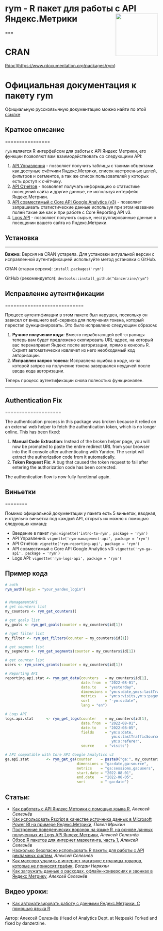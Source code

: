 # rym - R пакет для работы с API Яндекс.Метрики <a href='https://selesnow.github.io/ryandexdirect/'><img src='https://raw.githubusercontent.com/selesnow/rym/master/inst/logo/rym.png' align="right" height="139" /></a>
===

CRAN
====

[Rdoc](http://www.rdocumentation.org/badges/version/rym)](https://www.rdocumentation.org/packages/rym)

Официальная документация к пакету rym
=====================================

Официальную русскоязычную документацию можно найти по этой [ссылке](https://selesnow.github.io/rym/)

## Краткое описание
================

`rym` является R интерфейсом для работы с API Яндекс Метрики, его функции позволяют вам взаимодействовать со следующими API:

1.  [API Управления](https://yandex.ru/dev/metrika/doc/api2/management/intro-docpage) - позволяет получить таблицы с такими объектами как достуные счётчики Яндекс.Метрики, список настроенных целей, фильтров и сегментов, а так же список пользователей у которых есть доступ к счётчику.
2.  [API Отчётов](https://yandex.ru/dev/metrika/doc/api2/api_v1/intro-docpage) - позволяет получать информацию о статистике посещений сайта и другие данные, не используя интерфейс Яндекс.Метрики.
3.  [API совместимый с Core API Google Analytics (v3)](https://yandex.ru/dev/metrika/doc/api2/ga/intro-docpage) - позволяет запрашивать статистические данные используя при этом название полей такие же как и при работе с Core Reporting API v3.
4.  [Logs API](https://yandex.ru/dev/metrika/doc/api2/logs/intro-docpage) - позволяет получить сырые, несгруппированные данные о посещении вашего сайта из Яндекс.Метрики.

## Установка
---------

**Важно:** Версия на CRAN устарела. Для установки актуальной версии с исправленной аутентификацией используйте метод установки с GitHub.

CRAN (старая версия): `install.packages('rym')`

GitHub (рекомендуется): `devtools::install_github("danzerzine/rym")`

## Исправление аутентификации
============================

Процесс аутентификации в этом пакете был нарушен, поскольку он зависел от внешнего веб-сервиса для получения токена, который перестал функционировать. Это было исправлено следующим образом:

1.  **Ручное получение кода**: Вместо неработающей веб-страницы теперь вам будет предложено скопировать URL-адрес, на который вас перенаправит Яндекс после авторизации, прямо в консоль R. Скрипт автоматически извлечет из него необходимый код авторизации.
2.  **Исправлен запрос токена**: Исправлена ошибка в коде, из-за которой запрос на получение токена завершался неудачей после ввода кода авторизации.

Теперь процесс аутентификации снова полностью функционален.

---

## Authentication Fix
====================

The authentication process in this package was broken because it relied on an external web helper to fetch the authentication token, which is no longer online. This has been fixed:

1.  **Manual Code Extraction**: Instead of the broken helper page, you will now be prompted to paste the entire redirect URL from your browser into the R console after authenticating with Yandex. The script will extract the authorization code from it automatically.
2.  **Token Request Fix**: A bug that caused the token request to fail after entering the authorization code has been corrected.

The authentication flow is now fully functional again.

## Виньетки
========

Помимо официальной документации у пакета есть 5 виньеток, вводная, и отдельно виньетка под каждый API, открыть их можно с помощью следующих команд:

-   Введение в пакет `rym`: `vignette('intro-to-rym', package = 'rym')`
-   API Управления: `vignette('rym-management-api', package = 'rym')`
-   API Отчётов: `vignette('rym-reporting-api', package = 'rym')`
-   API совместимый с Core API Google Analytics v3: `vignette('rym-ga-api', package = 'rym')`
-   Logs API: `vignette('rym-logs-api', package = 'rym')`

Пример кода
-----------

```r
# auth
rym_auth(login = "your_yandex_login")


# ManagementAPI
# get counters list
my_counters <- rym_get_counters()

# get goals list
my_goals <- rym_get_goals(counter = my_counters$id[1])

# пget filter list
my_filter <- rym_get_filters(counter = my_counters$id[1])

# get segment list
my_segments <- rym_get_segments(counter = my_counters$id[1])

# get counter list
users <- rym_users_grants(counter = my_counters$id[1])

# Reporting API
reporting.api.stat <- rym_get_data(counters   = my_counters$id[1],
                                   date.from  = "2022-08-01",
                                   date.to    = "yesterday",
                                   dimensions = "ym:s:date,ym:s:lastTrafficSource",
                                   metrics    = "ym:s:visits,ym:s:pageviews,ym:s:users",
                                   sort       = "-ym:s:date",
                                   lang = "en")

# Logs API
logs.api.stat      <- rym_get_logs(counter    = my_counters$id[1],
                                   date.from  = "2022-08-01",
                                   date.to    = "2022-08-05",
                                   fields     = "ym:s:date,
                                                 ym:s:lastTrafficSource,
                                                 ym:s:referer",
                                   source     = "visits")

# API compatible with Core API Google Analytics v3
ga.api.stat        <- rym_get_ga(counter    = paste0("ga:", my_counters$id[1]),
                                 dimensions = "ga:date,ga:source",
                                 metrics    = "ga:sessions,ga:users",
                                 start.date = "2022-08-01",
                                 end.date   = "2022-08-05",
                                 sort       = "-ga:date")
```

## Статьи:

- [Как работать с API Яндекс.Метрики с помощью языка R](https://alexeyseleznev.wordpress.com/2018/10/08/%D0%BA%D0%B0%D0%BA-%D1%80%D0%B0%D0%B1%D0%BE%D1%82%D0%B0%D1%82%D1%8C-%D1%81-api-%D1%8F%D0%BD%D0%B4%D0%B5%D0%BA%D1%81-%D0%BC%D0%B5%D1%82%D1%80%D0%B8%D0%BA%D0%B8-%D1%81-%D0%BF%D0%BE%D0%BC%D0%BE%D1%89/), *Алексей Селезнёв*
- [Как использовать Rscript в качестве источника данных в Microsoft Power BI на примере Яндекс.Метрики](https://www.mediaguru.ru/blog/kak-ispolzovat-rscript-v-kachestve-istochnika-dannyh-v-microsoft-power-bi-na-primere-yandeks-metriki/), *Павел Мрыкин*
- [Построение поведенческих воронок на языке R, на основе данных полученных из Logs API Яндекс.Метрики](https://habr.com/ru/post/462279/), *Алексей Селезнёв*
- [Обзор R пакетов для интернет маркетинга, часть 1](https://habr.com/ru/post/425425/), *Алексей Селезнёв*
- [Насколько безопасно использовать R пакеты для работы с API рекламных систем](https://habr.com/ru/post/430888/), *Алексей Селезнёв*
- [Как массово удалить в интернет-магазине страницы товаров, которые не приносят трафик](https://netpeak.net/ru/blog/kak-massovo-udalit-v-internet-magazine-stranitsy-tovarov-kotoryye-ne-prinosyat-trafik/), *Богдан Неряхин*
- [Как загружать данные о расходах, офлайн-конверсиях и звонках в Яндекс Метрику](https://alexeyseleznev.wordpress.com/2021/09/01/%d0%ba%d0%b0%d0%ba-%d0%b7%d0%b0%d0%b3%d1%80%d1%83%d0%b6%d0%b0%d1%82%d1%8c-%d0%b4%d0%b0%d0%bd%d0%bd%d1%8b%d0%b5-%d0%be-%d1%80%d0%b0%d1%81%d1%85%d0%be%d0%b4%d0%b0%d1%85-%d0%be%d1%84%d0%bb%d0%b0%d0%b9/), *Алексей Селезнёв*

## Видео уроки:

-   [Как автоматизировать работу с данными Яндекс.Метрики. С помощью языка R](https://www.youtube.com/watch?v=sCp2D6068es)

Автор: Алексей Селезнёв (Head of Analytics Dept. at Netpeak)
Forked and fixed by danzerzine.
